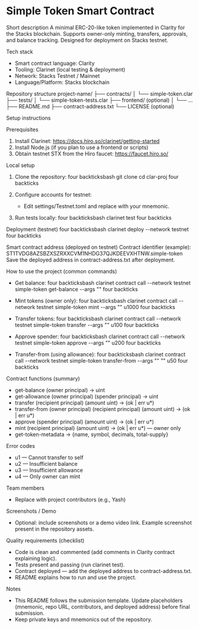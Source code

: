 # Simple Token Smart Contract

Short description
A minimal ERC-20-like token implemented in Clarity for the Stacks blockchain. Supports owner-only minting, transfers, approvals, and balance tracking. Designed for deployment on Stacks testnet.

Tech stack
- Smart contract language: Clarity
- Tooling: Clarinet (local testing & deployment)
- Network: Stacks Testnet / Mainnet
- Language/Platform: Stacks blockchain

Repository structure
project-name/
├── contracts/
│   └── simple-token.clar
├── tests/
│   └── simple-token-tests.clar
├── frontend/ (optional)
│   └── ...
├── README.md
├── contract-address.txt
└── LICENSE (optional)

Setup instructions

Prerequisites
1. Install Clarinet: https://docs.hiro.so/clarinet/getting-started
2. Install Node.js (if you plan to use a frontend or scripts)
3. Obtain testnet STX from the Hiro faucet: https://faucet.hiro.so/

Local setup
1. Clone the repository:
   four backticksbash
   git clone <repo-url>
   cd clar-proj
   four backticks

2. Configure accounts for testnet:
   - Edit settings/Testnet.toml and replace <YOUR PRIVATE TESTNET MNEMONIC HERE> with your mnemonic.

3. Run tests locally:
   four backticksbash
   clarinet test
   four backticks

Deployment (testnet)
four backticksbash
clarinet deploy --network testnet
four backticks

Smart contract address (deployed on testnet)
Contract identifier (example): ST1TVDG8AZSBZXSZRXXCVM1NHDG37QJKDEEVXHTNW.simple-token
Save the deployed address in contract-address.txt after deployment.

How to use the project (common commands)
- Get balance:
  four backticksbash
  clarinet contract call --network testnet simple-token get-balance --args "<principal>"
  four backticks

- Mint tokens (owner only):
  four backticksbash
  clarinet contract call --network testnet simple-token mint --args "<recipient-principal>" u1000
  four backticks

- Transfer tokens:
  four backticksbash
  clarinet contract call --network testnet simple-token transfer --args "<recipient-principal>" u100
  four backticks

- Approve spender:
  four backticksbash
  clarinet contract call --network testnet simple-token approve --args "<spender-principal>" u200
  four backticks

- Transfer-from (using allowance):
  four backticksbash
  clarinet contract call --network testnet simple-token transfer-from --args "<owner-principal>" "<recipient-principal>" u50
  four backticks

Contract functions (summary)
- get-balance (owner principal) -> uint
- get-allowance (owner principal) (spender principal) -> uint
- transfer (recipient principal) (amount uint) -> (ok | err u*)
- transfer-from (owner principal) (recipient principal) (amount uint) -> (ok | err u*)
- approve (spender principal) (amount uint) -> (ok | err u*)
- mint (recipient principal) (amount uint) -> (ok | err u*) — owner only
- get-token-metadata -> {name, symbol, decimals, total-supply}

Error codes
- u1 — Cannot transfer to self
- u2 — Insufficient balance
- u3 — Insufficient allowance
- u4 — Only owner can mint

Team members
- Replace with project contributors (e.g., Yash)

Screenshots / Demo
- Optional: include screenshots or a demo video link. Example screenshot present in the repository assets.

Quality requirements (checklist)
- Code is clean and commented (add comments in Clarity contract explaining logic).
- Tests present and passing (run clarinet test).
- Contract deployed — add the deployed address to contract-address.txt.
- README explains how to run and use the project.

Notes
- This README follows the submission template. Update placeholders (mnemonic, repo URL, contributors, and deployed address) before final submission.
- Keep private keys and mnemonics out of the repository.
